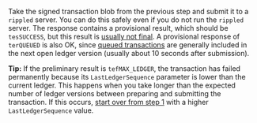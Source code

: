 Take the signed transaction blob from the previous step and submit it to a `rippled` server. You can do this safely even if you do not run the `rippled` server. The response contains a provisional result, which should be `tesSUCCESS`, but this result is [usually not final](../concepts/transactions/finality-of-results/index.md). A provisional response of `terQUEUED` is also OK, since [queued transactions](../concepts/transactions/transaction-cost.md#queued-transactions) are generally included in the next open ledger version (usually about 10 seconds after submission).

**Tip:** If the preliminary result is `tefMAX_LEDGER`, the transaction has failed permanently because its `LastLedgerSequence` parameter is lower than the current ledger. This happens when you take longer than the expected number of ledger versions between preparing and submitting the transaction. If this occurs, [start over from step 1]({{step_1_link}}) with a higher `LastLedgerSequence` value.
